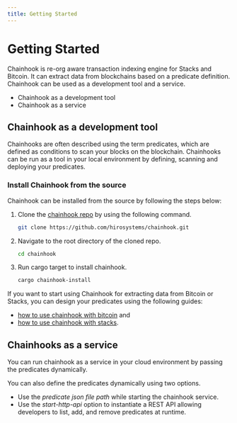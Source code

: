 ```yaml
---
title: Getting Started
---
```


# Getting Started

Chainhook is re-org aware transaction indexing engine for Stacks and Bitcoin. It can extract data from blockchains based on a predicate definition. Chainhook can be used as a development tool and a service.

- Chainhook as a development tool
- Chainhook as a service

## Chainhook as a development tool

Chainhooks are often described using the term predicates, which are defined as conditions to scan your blocks on the blockchain. Chainhooks can be run as a tool in your local environment by defining, scanning and deploying your predicates.


### Install Chainhook from the source

Chainhook can be installed from the source by following the steps below:

1. Clone the [chainhook repo](https://github.com/hirosystems/chainhook/) by using the following command.
   
   ```bash
   git clone https://github.com/hirosystems/chainhook.git
   ```

2. Navigate to the root directory of the cloned repo.
   
   ```bash
   cd chainhook
   ```

3. Run cargo target to install chainhook.
   
    ```bash
    cargo chainhook-install
    ```

If you want to start using Chainhook for extracting data from Bitcoin or Stacks, you can design your predicates using the following guides: 
- [how to use chainhook with bitcoin](how-to-use-chainhook-with-bitcoin.md) and 
- [how to use chainhook with stacks](how-to-use-chainhook-with-stacks.md).

## Chainhooks as a service

You can run chainhook as a service in your cloud environment by passing the predicates dynamically.

You can also define the predicates dynamically using two options.

- Use the *predicate json file path* while starting the chainhook service.
- Use the *start-http-api* option to instantiate a REST API allowing developers to list, add, and remove predicates at runtime.

